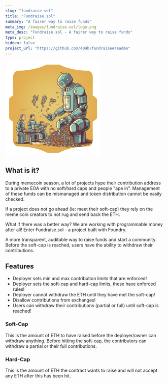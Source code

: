 ```yaml
---
slug: "fundraise-sol"
title: "Fundraise.sol"
summary: "A fairer way to raise funds"
meta_img: /images/fundraise-sol/logo.png
meta_desc: "Fundraise.sol - A fairer way to raise funds"
type: project
hidden: false
project_url: "https://github.com/409h/fundraise#readme"
---
```



![Fundraise.sol](images/fundraise-sol/logo.png)

## What is it?

During memecoin season, a lot of projects hype their contribution address to a private EOA with no soft/hard caps and people "ape in". Management of these funds can be mismanaged and token distribution cannot be easily checked.

If a project does not go ahead (ie: meet their soft-cap) they rely on the meme coin creators to not rug and send back the ETH.

What if there was a better way? We are working with programmable money after all! Enter Fundraise.sol - a project built with Foundry. 

A more transparent, auditable way to raise funds and start a community. Before the soft-cap is reached, users have the ability to withdraw their contributions.

## Features
* Deployer sets min and max contribution limits that are enforced!
* Deployer sets the soft-cap and hard-cap limits, these have enforced rules!
* Deployer cannot withdraw the ETH until they have met the soft-cap!
* Disallow contributions from exchanges!
* Users can withdraw their contributions (partial or full) until soft-cap is reached!


### Soft-Cap
This is the amount of ETH to have raised before the deployer/owner can withdraw anything. Before hitting the soft-cap, the contributors can withdraw a partial or their full contributions.

### Hard-Cap
This is the amount of ETH the contract wants to raise and will not accept any ETH after this has been hit.